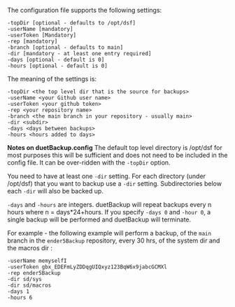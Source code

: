 The configuration file supports the following settings:
```
-topDir [optional - defaults to /opt/dsf]
-userName [mandatory]
-userToken [Mandatory]
-rep [mandatory]
-branch [optional - defaults to main]
-dir [mandatory - at least one entry required]
-days [optional - default is 0]
-hours [optional - default is 0]
```

The meaning of the settings is:

```
-topDir <the top level dir that is the source for backups>
-userName <your Github user name>
-userToken <your github token>
-rep <your repository name>
-branch <the main branch in your repository - usually main>
-dir <subdir>
-days <days between backups>
-hours <hours added to days>
```

**Notes on duetBackup.config**
The default top level directory is /opt/dsf for most purposes this will be sufficient and does not need to be included in the config file.  It can be over-ridden with the `-topDir` option.

You need to have at least one `-dir` setting. For each directory (under /opt/dsf) that you want to backup use a `-dir` setting.  Subdirectories below each `-dir` will also be backed up.

`-days` and `-hours` are integers.  duetBackup will repeat backups every n hours where n = days*24+hours. If you specify `-days 0` and `-hour 0`, a single backup will be performed and duetBackup will terminate.

For example - the following example will perform a backup, of the `main` branch in the `ender5Backup` repository, every 30 hrs, of the system dir and the macros dir :

```
-userName memyselfI
-userToken gbx_EDEFmLyZDDqgUIQxyz123BqW6x9jabcGCMXl
-rep ender5Backup
-dir sd/sys
-dir sd/macros
-days 1
-hours 6
```